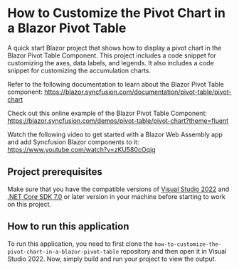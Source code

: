 # How to Customize the Pivot Chart in a Blazor Pivot Table

A quick start Blazor project that shows how to display a pivot chart in the Blazor Pivot Table Component. This project includes a code snippet for customizing the axes, data labels, and legends. It also includes a code snippet for customizing the accumulation charts. 
 
Refer to the following documentation to learn about the Blazor Pivot Table component: 
https://blazor.syncfusion.com/documentation/pivot-table/pivot-chart 

Check out this online example of the Blazor Pivot Table Component:
 https://blazor.syncfusion.com/demos/pivot-table/pivot-chart?theme=fluent 

Watch the following video to get started with a Blazor Web Assembly app and add Syncfusion Blazor components to it:
https://www.youtube.com/watch?v=zKU580cOqjg

## Project prerequisites
Make sure that you have the compatible versions of [Visual Studio 2022](https://visualstudio.microsoft.com/downloads/ ) and [.NET Core SDK 7.0](https://dotnet.microsoft.com/en-us/download/dotnet/7.0) or later version in your machine before starting to work on this project.

## How to run this application
To run this application, you need to first clone the `how-to-customize-the-pivot-chart-in-a-blazor-pivot-table` repository and then open it in Visual Studio 2022. Now, simply build and run your project to view the output.
